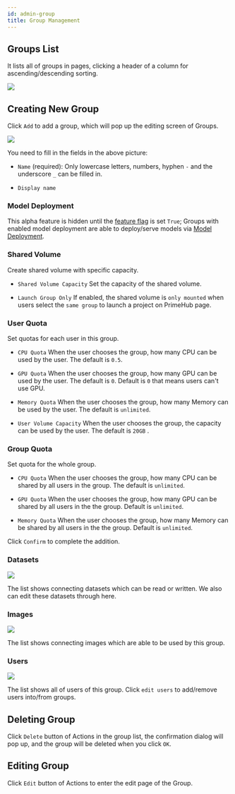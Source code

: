 ```yaml
---
id: admin-group
title: Group Management
---
```


## Groups List

It lists all of groups in pages, clicking a header of a column for ascending/descending sorting.

![](assets/group_12_v27.png)

## Creating New Group

Click `Add` to add a group, which will pop up the editing screen of Groups.

![](assets/group_shared_volume_v27.png)

You need to fill in the fields in the above picture:

+ `Name` (required): Only lowercase letters, numbers, hyphen `-` and the underscore `_` can be filled in.

+ `Display name`

### Model Deployment

This alpha feature is hidden until the [feature flag](../references/feature-flag) is set `True`; Groups with enabled model deployment are able to deploy/serve models via [Model Deployment](../model-deployment-feature).

### Shared Volume

Create shared volume with specific capacity.

+ `Shared Volume Capacity` Set the capacity of the shared volume.

+ `Launch Group Only` If enabled, the shared volume is `only mounted` when users select the `same group` to launch a project on PrimeHub page.

### User Quota

Set quotas for each user in this group.

+ `CPU Quota` When the user chooses the group, how many CPU can be used by the user. The default is `0.5`.

+ `GPU Quota` When the user chooses the group, how many GPU can be used by the user. The default is `0`. Default is `0` that means users can't use GPU.

+ `Memory Quota` When the user chooses the group, how many Memory can be used by the user. The default is `unlimited`.

+ `User Volume Capacity` When the user chooses the group,  the capacity can be used by the user. The default is `20GB` .

### Group Quota

Set quota for the whole group.

+ `CPU Quota` When the user chooses the group, how many CPU can be shared by all users in the group. The default is `unlimited`.

+ `GPU Quota` When the user chooses the group, how many GPU can be shared by all users in the the group. Default is `unlimited`.

+ `Memory Quota` When the user chooses the group, how many Memory can be shared by all users in the the group. Default is `unlimited`.

Click `Confirm` to complete the addition.

### Datasets

![](assets/admin_group_ds_v25.png)

The list shows connecting datasets which can be read or written. We also can edit these datasets through here.

### Images

![](assets/admin_group_img_v27.png)

The list shows connecting images which are able to be used by this group.

### Users

![](assets/edit_users.png)

The list shows all of users of this group. Click `edit users` to add/remove users into/from groups.
## Deleting Group

Click `Delete` button of Actions in the group list, the confirmation dialog will pop up, and the group will be deleted when you click `OK`.

## Editing Group

Click `Edit` button of Actions to enter the edit page of the Group.
